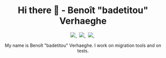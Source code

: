 <h1 align='center'>
Hi there 👋 - Benoît "badetitou" Verhaeghe
</h1>

<p align='center'>
  

  <a href="https://www.linkedin.com/in/benoitverhaeghe/">
    <img src="https://img.shields.io/badge/linkedin-%230077B5.svg?&style=for-the-badge&logo=linkedin&logoColor=white" />
  </a>&nbsp;
  
  <a href="https://badetitou.github.io/">
    <img src="https://img.shields.io/badge/Website-badetitou.github.io-blue?style=for-the-badge" />
  </a>&nbsp;
  
  <a href="https://github.com/badetitou/AltaCV/releases/download/latest/cv.pdf">
    <img src="https://img.shields.io/badge/-CV-orange?style=for-the-badge" />
  </a>&nbsp;
  
</p>

<p align='center'>
    My name is Benoît "badetitou" Verhaeghe. I work on migration tools and on tests.
</p>

<!-- <p align='center'>
  <img src="https://github-readme-stats.vercel.app/api?username=badetitou&show_icons=true" />
</p>
 -->
